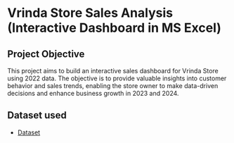 # Vrinda Store Sales Analysis (Interactive Dashboard in MS Excel)

## Project Objective

This project aims to build an interactive sales dashboard for Vrinda Store using 2022 data. The objective is to provide valuable insights into customer behavior and sales trends, enabling the store owner to make data-driven decisions and enhance business growth in 2023 and 2024.


## Dataset used
- <a href="https://github.com/mansiverma10/Data-Analysis-Dashboard/blob/main/Vrinda%20Data%20Analysis2.xlsx">Dataset</a>

